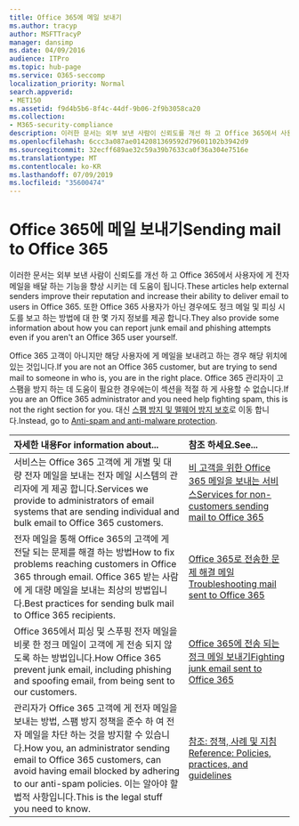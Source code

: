 ```yaml
---
title: Office 365에 메일 보내기
ms.author: tracyp
author: MSFTTracyP
manager: dansimp
ms.date: 04/09/2016
audience: ITPro
ms.topic: hub-page
ms.service: O365-seccomp
localization_priority: Normal
search.appverid:
- MET150
ms.assetid: f9d4b5b6-8f4c-44df-9b06-2f9b3058ca20
ms.collection:
- M365-security-compliance
description: 이러한 문서는 외부 보낸 사람이 신뢰도를 개선 하 고 Office 365에서 사용자에 게 전자 메일을 배달 하는 기능을 향상 시키는 데 도움이 됩니다. 또한 Office 365 사용자가 아닌 경우에도 정크 메일 및 피싱 시도를 보고 하는 방법에 대 한 몇 가지 정보를 제공 합니다.
ms.openlocfilehash: 6ccc3a087ae0142081369592d79601102b3942d9
ms.sourcegitcommit: 32ecff689ae32c59a39b7633ca0f36a304e7516e
ms.translationtype: MT
ms.contentlocale: ko-KR
ms.lasthandoff: 07/09/2019
ms.locfileid: "35600474"
---
```

# <a name="sending-mail-to-office-365"></a><span data-ttu-id="14724-104">Office 365에 메일 보내기</span><span class="sxs-lookup"><span data-stu-id="14724-104">Sending mail to Office 365</span></span>

<span data-ttu-id="14724-105">이러한 문서는 외부 보낸 사람이 신뢰도를 개선 하 고 Office 365에서 사용자에 게 전자 메일을 배달 하는 기능을 향상 시키는 데 도움이 됩니다.</span><span class="sxs-lookup"><span data-stu-id="14724-105">These articles help external senders improve their reputation and increase their ability to deliver email to users in Office 365.</span></span> <span data-ttu-id="14724-106">또한 Office 365 사용자가 아닌 경우에도 정크 메일 및 피싱 시도를 보고 하는 방법에 대 한 몇 가지 정보를 제공 합니다.</span><span class="sxs-lookup"><span data-stu-id="14724-106">They also provide some information about how you can report junk email and phishing attempts even if you aren't an Office 365 user yourself.</span></span>
  
<span data-ttu-id="14724-107">Office 365 고객이 아니지만 해당 사용자에 게 메일을 보내려고 하는 경우 해당 위치에 있는 것입니다.</span><span class="sxs-lookup"><span data-stu-id="14724-107">If you are not an Office 365 customer, but are trying to send mail to someone in who is, you are in the right place.</span></span> <span data-ttu-id="14724-108">Office 365 관리자이 고 스팸을 방지 하는 데 도움이 필요한 경우에는이 섹션을 적절 하 게 사용할 수 없습니다.</span><span class="sxs-lookup"><span data-stu-id="14724-108">If you are an Office 365 administrator and you need help fighting spam, this is not the right section for you.</span></span> <span data-ttu-id="14724-109">대신 [스팸 방지 및 맬웨어 방지 보호](http://technet.microsoft.com/library/93c6c227-7442-4293-b64d-ec8f15c928db.aspx)로 이동 합니다.</span><span class="sxs-lookup"><span data-stu-id="14724-109">Instead, go to [Anti-spam and anti-malware protection](http://technet.microsoft.com/library/93c6c227-7442-4293-b64d-ec8f15c928db.aspx).</span></span>
  
|<span data-ttu-id="14724-110">**자세한 내용**</span><span class="sxs-lookup"><span data-stu-id="14724-110">**For information about...**</span></span>|<span data-ttu-id="14724-111">**참조 하세요.**</span><span class="sxs-lookup"><span data-stu-id="14724-111">**See...**</span></span>|
|:-----|:-----|
|<span data-ttu-id="14724-112">서비스는 Office 365 고객에 게 개별 및 대량 전자 메일을 보내는 전자 메일 시스템의 관리자에 게 제공 합니다.</span><span class="sxs-lookup"><span data-stu-id="14724-112">Services we provide to administrators of email systems that are sending individual and bulk email to Office 365 customers.</span></span>  <br/> |[<span data-ttu-id="14724-113">비 고객을 위한 Office 365 메일을 보내는 서비스</span><span class="sxs-lookup"><span data-stu-id="14724-113">Services for non-customers sending mail to Office 365</span></span>](services-for-non-customers.md) <br/> |
|<span data-ttu-id="14724-114">전자 메일을 통해 Office 365의 고객에 게 전달 되는 문제를 해결 하는 방법</span><span class="sxs-lookup"><span data-stu-id="14724-114">How to fix problems reaching customers in Office 365 through email.</span></span> <span data-ttu-id="14724-115">Office 365 받는 사람에 게 대량 메일을 보내는 최상의 방법입니다.</span><span class="sxs-lookup"><span data-stu-id="14724-115">Best practices for sending bulk mail to Office 365 recipients.</span></span>  <br/> |[<span data-ttu-id="14724-116">Office 365로 전송한 문제 해결 메일</span><span class="sxs-lookup"><span data-stu-id="14724-116">Troubleshooting mail sent to Office 365</span></span>](troubleshooting-mail-sent-to-office-365.md) <br/> |
|<span data-ttu-id="14724-117">Office 365에서 피싱 및 스푸핑 전자 메일을 비롯 한 정크 메일이 고객에 게 전송 되지 않도록 하는 방법입니다.</span><span class="sxs-lookup"><span data-stu-id="14724-117">How Office 365 prevent junk email, including phishing and spoofing email, from being sent to our customers.</span></span>  <br/> |[<span data-ttu-id="14724-118">Office 365에 전송 되는 정크 메일 보내기</span><span class="sxs-lookup"><span data-stu-id="14724-118">Fighting junk email sent to Office 365</span></span>](fighting-junk-email.md) <br/> |
|<span data-ttu-id="14724-119">관리자가 Office 365 고객에 게 전자 메일을 보내는 방법, 스팸 방지 정책을 준수 하 여 전자 메일을 차단 하는 것을 방지할 수 있습니다.</span><span class="sxs-lookup"><span data-stu-id="14724-119">How you, an administrator sending email to Office 365 customers, can avoid having email blocked by adhering to our anti-spam policies.</span></span> <span data-ttu-id="14724-120">이는 알아야 할 법적 사항입니다.</span><span class="sxs-lookup"><span data-stu-id="14724-120">This is the legal stuff you need to know.</span></span>  <br/> |[<span data-ttu-id="14724-121">참조: 정책, 사례 및 지침</span><span class="sxs-lookup"><span data-stu-id="14724-121">Reference: Policies, practices, and guidelines</span></span>](reference-policies-practices-and-guidelines.md) <br/> |
   

